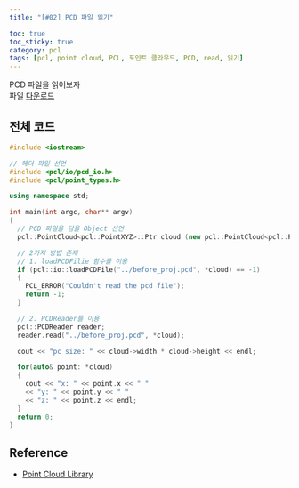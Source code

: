```yaml
---
title: "[#02] PCD 파일 읽기"

toc: true
toc_sticky: true
category: pcl
tags: [pcl, point cloud, PCL, 포인트 클라우드, PCD, read, 읽기]
---
```


PCD 파일을 읽어보자 <br/>
파일 [다운로드]() <br/>

## 전체 코드

~~~c++
#include <iostream>

// 헤더 파일 선언
#include <pcl/io/pcd_io.h>
#include <pcl/point_types.h>

using namespace std;

int main(int argc, char** argv)
{
  // PCD 파일을 담을 Object 선언
  pcl::PointCloud<pcl::PointXYZ>::Ptr cloud (new pcl::PointCloud<pcl::PointXYZ>());

  // 2가지 방법 존재
  // 1. loadPCDFilie 함수를 이용
  if (pcl::io::loadPCDFile("../before_proj.pcd", *cloud) == -1)
  {
    PCL_ERROR("Couldn't read the pcd file");
    return -1;
  }

  // 2. PCDReader를 이용 
  pcl::PCDReader reader;
  reader.read("../before_proj.pcd", *cloud);

  cout << "pc size: " << cloud->width * cloud->height << endl;

  for(auto& point: *cloud)
  {
    cout << "x: " << point.x << " "
    << "y: " << point.y << " "
    << "z: " << point.z << endl;
  }
  return 0;
}
~~~

## Reference
* [Point Cloud Library](https://pcl.readthedocs.io/projects/tutorials/en/master/index.html#)